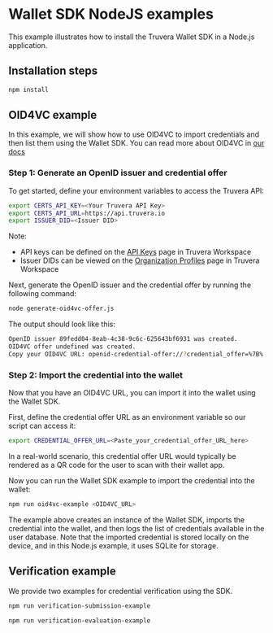 # Wallet SDK NodeJS examples
This example illustrates how to install the Truvera Wallet SDK in a Node.js application.

## Installation steps

```bash
npm install
```

## OID4VC example

In this example, we will show how to use OID4VC to import credentials and then list them using the Wallet SDK.
You can read more about OID4VC in [our docs](https://docs.dock.io/developer-documentation/key-standards/interoperability-with-openid/openid-issuance-and-verification-integration-guide)

### Step 1: Generate an OpenID issuer and credential offer

To get started, define your environment variables to access the Truvera API:

```bash
export CERTS_API_KEY=<Your Truvera API Key>
export CERTS_API_URL=https://api.truvera.io
export ISSUER_DID=<Issuer DID>
```
Note: 
* API keys can be defined on the [API Keys](https://truvera.io/keys) page in Truvera Workspace
* Issuer DIDs can be viewed on the [Organization Profiles](https://truvera.io/dids) page in Truvera Workspace 

Next, generate the OpenID issuer and the credential offer by running the following command:

```bash
node generate-oid4vc-offer.js
```

The output should look like this:

```bash
OpenID issuer 89fedd04-8eab-4c38-9c6c-625643bf6931 was created.
OID4VC offer undefined was created.
Copy your OID4VC URL: openid-credential-offer://?credential_offer=%7B%......
```

### Step 2: Import the credential into the wallet

Now that you have an OID4VC URL, you can import it into the wallet using the Wallet SDK.

First, define the credential offer URL as an environment variable so our script can access it:

```bash
export CREDENTIAL_OFFER_URL=<Paste_your_credential_offer_URL_here>
```

In a real-world scenario, this credential offer URL would typically be rendered as a QR code for the user to scan with their wallet app.

Now you can run the Wallet SDK example to import the credential into the wallet:

```bash
npm run oid4vc-example <OID4VC_URL>
```

The example above creates an instance of the Wallet SDK, imports the credential into the wallet, and then logs the list of credentials available in the user database. Note that the imported credential is stored locally on the device, and in this Node.js example, it uses SQLite for storage.

## Verification example

We provide two examples for credential verification using the SDK.

``` bash
npm run verification-submission-example
```

``` bash
npm run verification-evaluation-example
```

